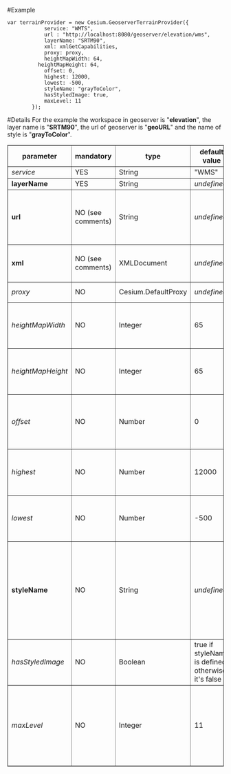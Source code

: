 #Example
```
var terrainProvider = new Cesium.GeoserverTerrainProvider({
			service: "WMTS",	
	        url : "http://localhost:8080/geoserver/elevation/wms",
	        layerName: "SRTM90",
	        xml: xmlGetCapabilities,
	        proxy: proxy,
	        heightMapWidth: 64,
          heightMapHeight: 64,
	        offset: 0,
	        highest: 12000,
	        lowest: -500,
	        styleName: "grayToColor",
	        hasStyledImage: true,
	        maxLevel: 11
	    });
```
	    
#Details
For the example the workspace in geoserver is "**elevation**", the layer name is "**SRTM90**", the url of geoserver is "**geoURL**" and the name of style is "**grayToColor**".
<table style="align:left;" border="1">
<tr style="center;">
  <th>parameter</th>
  <th>mandatory</th>
  <th>type</th>
  <th>default value</th>
  <th>geoWebCache example</th>
  <th>comments</th>
</tr>
<tr>
  <td><i>service</i></td>
  <td>YES</td>
  <td>String</td>
  <td>"WMS"</td>
  <td>"WMTS"</td>
  <td>indicates type of service</td>
</tr>
<tr>
  <td><b>layerName</b></td>
  <td>YES</td>
  <td>String</td>
  <td><i>undefined</i></td>
  <td>"elevation:SRTM90"</td>
  <td>name of the layer to use</td>
</tr>
<tr>
  <td><b>url</b></td>
  <td>NO (see comments)</td>
  <td>String</td>
  <td><i>undefined</i></td>
  <td>"geoURL/gwc/service/wmts"</td>
  <td>URL to acces to getCapabilities document (and ressources of the layer!!).<b> Either xml (see below) and url must be defined</b></td>
</tr>
<tr>
  <td><b>xml</b></td>
  <td>NO (see comments)</td>
  <td>XMLDocument</td>
  <td><i>undefined</i></td>
  <td>XMLDocument of <i>geoURL/gwc/service/wmts?REQUEST=GetCapabilities</i></td>
  <td>xml that defines the metadata of the layer. <b>Either url (see above) and xml must be defined</b></td>
</tr>
<tr>
  <td><i>proxy</i></td>
  <td>NO</td>
  <td>Cesium.DefaultProxy</td>
  <td><i>undefined</i></td>
  <td>new Cesium.DefaultProxy(urlProxy)</td>
  <td>a proxy to get data from geoserver</td>
</tr>
<tr>
  <td><i>heightMapWidth<i></td>
  <td>NO</td>
  <td>Integer</td>
  <td>65</td>
  <td>128</td>
  <td>defines width of tile. It seems that Cesium can't work with tile bigger than a certain size (between 129 and 256).</td>
</tr>
<tr>
  <td><i>heightMapHeight<i></td>
  <td>NO</td>
  <td>Integer</td>
  <td>65</td>
  <td>128</td>
  <td>defines height tile. It seems that Cesium can't work with tile bigger than a certain size (between 129 and 256).</td>
</tr>
<tr>
  <td><i>offset</i></td>
  <td>NO</td>
  <td>Number</td>
  <td>0</td>
  <td>400</td>
  <td>offset of the data in meters. It's positive to decrease the altitude of data received and it's negative to increase the altitude of data received</td>
</tr>
<tr>
  <td><i>highest</i></td>
  <td>NO</td>
  <td>Number</td>
  <td>12000</td>
  <td>9000</td>
  <td>define highest altitude of the layer. If an elevation data is higher, it will be balanced with data of the same sample.</td>
</tr>
<tr>
  <td><i>lowest</i></td>
  <td>NO</td>
  <td>Number</td>
  <td>-500</td>
  <td>-800</td>
  <td>define lowest altitude of the layer. If an elevation data is lower, it will be balanced with data of the same sample.</td>
</tr>
<tr>
  <td><b>styleName</b></td>
  <td>NO</td>
  <td>String</td>
  <td><i>undefined</i></td>
  <td>"mySLD"</td>
  <td>Name of style to use for GeoserverTerrainProvider when it works with BILL/DDS or styled images (<b>required in both case</b>). <b>In case of converted images, this parameter must be undefined or parameter hasStyledImage must be false (see below)</b></td>
</tr>
<tr>
  <td><i>hasStyledImage</i></td>
  <td>NO</td>
  <td>Boolean</td>
  <td>true if styleName is defined, otherwise it's false</td>
  <td>true</td>
  <td>indicates if image type is styled or converted. see comments of styleName parameter above</td>
</tr>
<tr>
  <td><i>maxLevel</i></td>
  <td>NO</td>
  <td>Integer</td>
  <td>11</td>
  <td>14</td>
  <td>Level maximum to request for the layer. For indication, with a 90 meters (or 3 seconds arc) precision data, level 11 is enough; with a 30 meters (or 1 second arc) precision data, level 13 should be enough. </td>
</tr>
</table> 